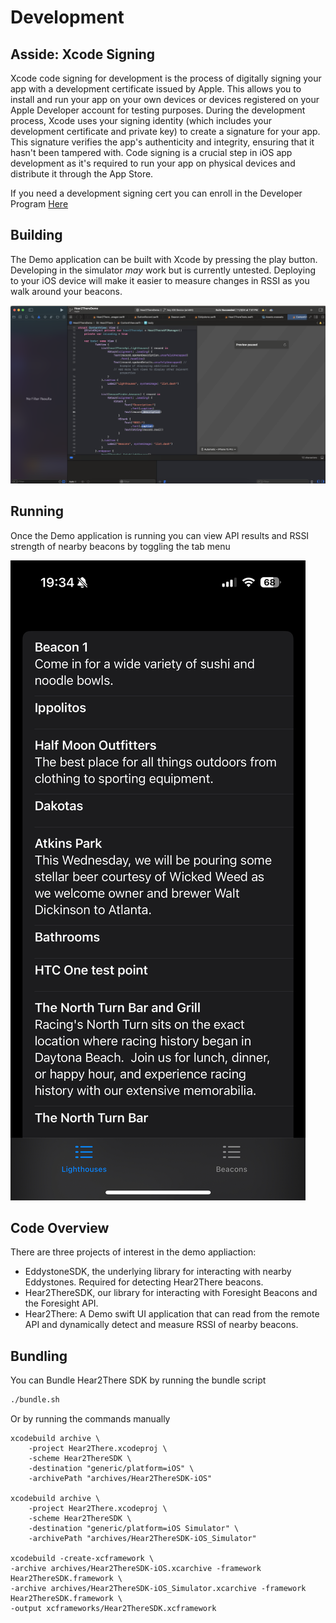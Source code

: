 # Development

## Asside: Xcode Signing
Xcode code signing for development is the process of digitally signing your app with a development certificate issued by Apple. This allows you to install and run your app on your own devices or devices registered on your Apple Developer account for testing purposes.  During the development process, Xcode uses your signing identity (which includes your development certificate and private key) to create a signature for your app. This signature verifies the app's authenticity and integrity, ensuring that it hasn't been tampered with.  Code signing is a crucial step in iOS app development as it's required to run your app on physical devices and distribute it through the App Store.

If you need a development signing cert you can enroll in the Developer Program [Here](https://developer.apple.com/programs/enroll/)


## Building 
The Demo application can be built with Xcode by pressing the play button. Developing in the simulator *may* work but is currently untested. Deploying to your iOS device will make it easier to measure changes in RSSI as you walk around your beacons.

![alt text](xcode.png)


## Running
Once the Demo application is running you can view API results and RSSI strength of nearby beacons by toggling the tab menu

![alt text](ios.png)


## Code Overview
There are three projects of interest in the demo appliaction:

* EddystoneSDK, the underlying library for interacting with nearby Eddystones. Required for detecting Hear2There beacons.
* Hear2ThereSDK, our library for interacting with Foresight Beacons and the Foresight API.
* Hear2There: A Demo swift UI application that can read from the remote API and dynamically detect and measure RSSI of nearby beacons.


## Bundling
You can Bundle Hear2There SDK by running the bundle script

```sh
./bundle.sh
```
Or by running the commands manually
```
xcodebuild archive \
    -project Hear2There.xcodeproj \
    -scheme Hear2ThereSDK \
    -destination "generic/platform=iOS" \
    -archivePath "archives/Hear2ThereSDK-iOS"

xcodebuild archive \
    -project Hear2There.xcodeproj \
    -scheme Hear2ThereSDK \
    -destination "generic/platform=iOS Simulator" \
    -archivePath "archives/Hear2ThereSDK-iOS_Simulator"

xcodebuild -create-xcframework \
-archive archives/Hear2ThereSDK-iOS.xcarchive -framework Hear2ThereSDK.framework \
-archive archives/Hear2ThereSDK-iOS_Simulator.xcarchive -framework Hear2ThereSDK.framework \
-output xcframeworks/Hear2ThereSDK.xcframework
```
